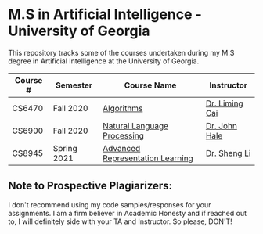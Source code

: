 # M.S in Artificial Intelligence - University of Georgia
This repository tracks some of the courses undertaken during my M.S degree in Artificial Intelligence at the University of Georgia.

| Course #| Semester | Course Name | Instructor |
|-------------|--------------|-----------------------------------|-------------|
| CS6470           | Fall 2020 | [Algorithms](https://github.com/aashishyadavally/MS_AI_Coursework/blob/main/CS6470)| [Dr. Liming Cai](http://cobweb.cs.uga.edu/~cai/)|
| CS6900           | Fall 2020 | [Natural Language Processing](https://github.com/aashishyadavally/MS_AI_Coursework/blob/main/CS6900)| [Dr. John Hale](https://ling.franklin.uga.edu/directory/people/john-hale)|
| CS8945           | Spring 2021 | [Advanced Representation Learning](https://github.com/aashishyadavally/MS_AI_Coursework/blob/main/CS8945)| [Dr. Sheng Li](http://cobweb.cs.uga.edu/~shengli/)|

## Note to Prospective Plagiarizers:
I don't recommend using my code samples/responses for your assignments. I am a firm believer in Academic Honesty and if reached out to, I will definitely side with your TA and Instructor. So please, DON'T!

